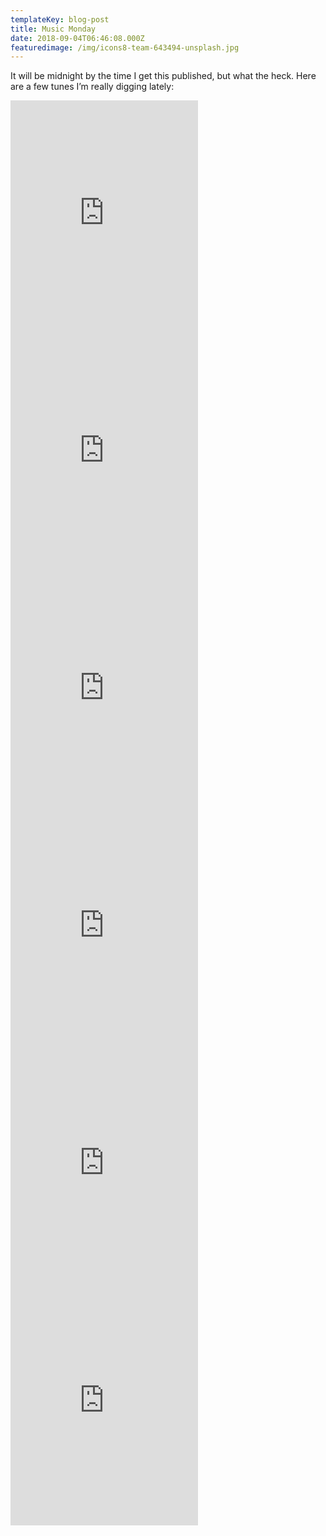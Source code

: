 ```yaml
---
templateKey: blog-post
title: Music Monday
date: 2018-09-04T06:46:08.000Z
featuredimage: /img/icons8-team-643494-unsplash.jpg
---
```

It will be midnight by the time I get this published, but what the heck. Here are a few tunes I&#8217;m really digging lately:

<iframe width="300" height="380" allowtransparency="true" frameborder="0" allow="encrypted-media" title="Spotify Embed: The Man" src="https://open.spotify.com/embed/track/5aWhs651KYM26HYM16kRdk?si=NFu4OLm6QA-n7DAUunV1ng"></iframe>

<iframe width="300" height="380" allowtransparency="true" frameborder="0" allow="encrypted-media" title="Spotify Embed: Electric Love" src="https://open.spotify.com/embed/track/2GiJYvgVaD2HtM8GqD9EgQ?si=nUzNOLmaTqW5jiZbl1SKGQ"></iframe>

<iframe width="300" height="380" allowtransparency="true" frameborder="0" allow="encrypted-media" title="Spotify Embed: Midnight City" src="https://open.spotify.com/embed/track/1eyzqe2QqGZUmfcPZtrIyt?si=HyPxAgFIS9SPwZeZIokbeg"></iframe>

<iframe width="300" height="380" allowtransparency="true" frameborder="0" allow="encrypted-media" title="Spotify Embed: Clearest Blue" src="https://open.spotify.com/embed/track/3aUfWeMesfVs2niopKjNxV?si=Cb8e5gcLTWyCl46VND9QYg"></iframe>

<iframe width="300" height="380" allowtransparency="true" frameborder="0" allow="encrypted-media" title="Spotify Embed: The Fool You Need (Enough of Me)" src="https://open.spotify.com/embed/track/7K4gak7LRKuVHwIJvxwEBs?si=rgMW1ImTTMGWxHzhSQPpIw"></iframe>

<iframe width="300" height="380" allowtransparency="true" frameborder="0" allow="encrypted-media" title="Spotify Embed: Within You Without You - Remastered 2009" src="https://open.spotify.com/embed/track/3Umg8CDhO8dOSj7yBTInYb?si=orD-I0Y2R16w0HR9LqP3XA"></iframe>
